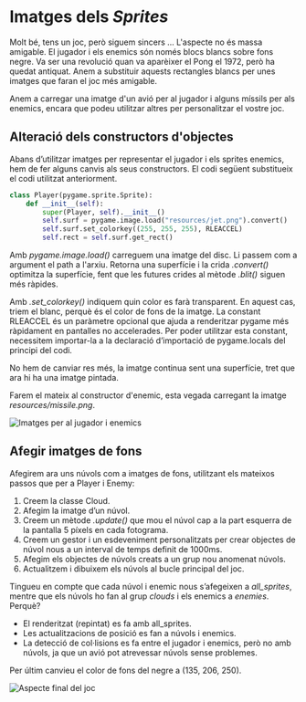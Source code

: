 # Imatges dels *Sprites*

Molt bé, tens un joc, però siguem sincers ... L'aspecte no és massa amigable. El jugador i els enemics són només blocs blancs sobre fons negre. Va ser una revolució quan va aparèixer el Pong el 1972, però ha quedat antiquat. Anem a substituir aquests rectangles blancs per unes imatges que faran el joc més amigable.

Anem a carregar una imatge d'un avió per al jugador i alguns míssils per als enemics, encara que podeu utilitzar altres per personalitzar el vostre joc.

## Alteració dels constructors d'objectes
Abans d’utilitzar imatges per representar el jugador i els sprites enemics, hem de fer alguns canvis als seus constructors. El codi següent substitueix el codi utilitzat anteriorment.

```py
class Player(pygame.sprite.Sprite):
    def __init__(self):
        super(Player, self).__init__()
        self.surf = pygame.image.load("resources/jet.png").convert()
        self.surf.set_colorkey((255, 255, 255), RLEACCEL)
        self.rect = self.surf.get_rect()
```

Amb *pygame.image.load()* carreguem una imatge del disc. Li passem com a argument el path a l'arxiu. Retorna una superfície i la crida *.convert()* optimitza la superfície, fent que les futures crides al mètode *.blit()* siguen més ràpides.

Amb *.set_colorkey()* indiquem quin color es farà transparent. En aquest cas, triem el blanc, perquè és el color de fons de la imatge. La constant RLEACCEL és un paràmetre opcional que ajuda a renderitzar pygame més ràpidament en pantalles no accelerades. Per poder utilitzar esta constant, necessitem importar-la a la declaració d’importació de pygame.locals del principi del codi.

No hem de canviar res més, la imatge continua sent una superfície, tret que ara hi ha una imatge pintada. 

Farem el mateix al constructor d'enemic, esta vegada carregant la imatge *resources/missile.png*.

![Imatges per al jugador i enemics](img/missils.png)

## Afegir imatges de fons
Afegirem ara uns núvols com a imatges de fons, utilitzant els mateixos passos que per a Player i Enemy:

1. Creem la classe Cloud.
2. Afegim la imatge d’un núvol.
3. Creem un mètode *.update()* que mou el núvol cap a la part esquerra de la pantalla 5 píxels en cada fotograma.
4. Creem un gestor i un esdeveniment personalitzats per crear objectes de núvol nous a un interval de temps definit de 1000ms.
5. Afegim els objectes de núvols creats a un grup nou anomenat núvols.
6. Actualitzem i dibuixem els núvols al bucle principal del joc.

Tingueu en compte que cada núvol i enemic nous s’afegeixen a *all_sprites*, mentre que els núvols ho fan al grup *clouds* i els enemics a *enemies*. Perquè?

- El renderitzat (repintat) es fa amb all_sprites.
- Les actualitzacions de posició es fan a núvols i enemics.
- La detecció de col·lisions es fa entre el jugador i enemics, però no amb núvols, ja que un avió pot atrevessar núvols sense problemes.

Per últim canvieu el color de fons del negre a (135, 206, 250).

![Aspecte final del joc](img/final.png)
